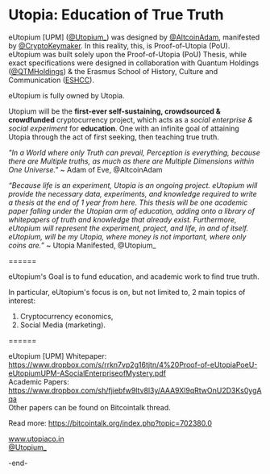 Utopia: Education of True Truth
======

eUtopium [UPM] (<a href=www.twitter.com/utopium_>@Utopium_</a>) was designed by <a href=www.twitter.com/altcoinadam>@AltcoinAdam</a>, manifested by <a href=twitter.com/cryptokeymaker>@CryptoKeymaker</a>.
In this reality, this, is Proof-of-Utopia (PoU). 
eUtopium was built solely upon the Proof-of-Utopia (PoU) Thesis,
while exact specifications were designed in collaboration with 
Quantum Holdings (<a href=twitter.com/qtmholdings>@QTMHoldings</a>) & the Erasmus School of History, Culture and Communication (<a href=eshcc.eur.nl>ESHCC</a>).

eUtopium is fully owned by Utopia.

Utopium will be the <b>first-ever self-sustaining, crowdsourced & crowdfunded</b> cryptocurrency project, 
which acts as a <i>social enterprise & social experiment</i> for <b>education</b>. 
One with an infinite goal of attaining Utopia through the act of first seeking, then teaching true truth.

<i>"In a World where only Truth can prevail,
Perception is everything,
because there are Multiple truths,
as much as there are Multiple Dimensions within One Universe."</i>
~ Adam of Eve, @AltcoinAdam

<i>“Because life is an experiment, Utopia is an ongoing project. 
eUtopium will provide the necessary data, experiments, and knowledge
required to write a thesis at the end of 1 year from here.
This thesis will be one academic paper falling under the Utopian arm of education, 
adding onto a library of whitepapers of truth and knowledge that already exist. 
Furthermore, eUtopium will represent the experiment, project, and life, in and of itself. 
eUtopium, will be my Utopia, where money is not important, where only coins are.”</i>
~ Utopia Manifested, @Utopium_

======

eUtopium's Goal is to fund education, and academic work to find true truth.

In particular, eUtopium's focus is on, but not limited to, 2 main topics of interest:<br>
1) Cryptocurrency economics,<br>
2) Social Media (marketing).

======

eUtopium [UPM] Whitepaper: https://www.dropbox.com/s/rrkn7vp2g16tjtn/4%20Proof-of-eUtopiaPoeU-eUtopiumUPM-ASocialEnterpriseofMystery.pdf<br>
Academic Papers: https://www.dropbox.com/sh/fjiebfw9ltv8l3y/AAA9Xl9qRtwOnU2D3Ks0ygAqa<br>
Other papers can be found on Bitcointalk thread.

Read more: https://bitcointalk.org/index.php?topic=702380.0

<a href=www.utopiaco.in>www.utopiaco.in</a><br>
<a href=www.twitter.com/utopium_>@Utopium_</a>

-end-
